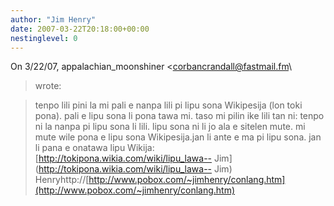 ```yaml
---
author: "Jim Henry"
date: 2007-03-22T20:18:00+00:00
nestinglevel: 0
---
```

On 3/22/07, appalachian\_moonshiner <[corbancrandall@fastmail.fm](mailto://corbancrandall@fastmail.fm)\
> wrote:

> tenpo lili pini la mi pali e nanpa lili pi lipu sona Wikipesija (lon
> toki pona). pali e lipu sona li pona tawa mi. taso mi pilin ike lili
> tan ni: tenpo ni la nanpa pi lipu sona li lili. lipu sona ni li jo
> ala e sitelen mute. mi mute wile pona e lipu sona Wikipesija.jan li ante e ma pi lipu sona. jan li pana e onatawa lipu Wikija:[http://tokipona.wikia.com/wiki/lipu_lawa--
Jim](http://tokipona.wikia.com/wiki/lipu_lawa--
Jim) Henryhttp://[http://www.pobox.com/~jimhenry/conlang.htm](http://www.pobox.com/~jimhenry/conlang.htm)